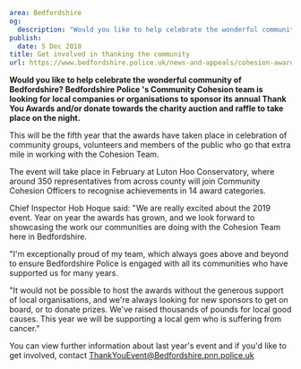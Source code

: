 ```yaml
area: Bedfordshire
og:
  description: "Would you like to help celebrate the wonderful community of Bedfordshire? Bedfordshire Police\u2019s Community Cohesion team is looking for local companies or organisations to sponsor its annual Thank You Awards and/or donate towards the charity auction and raffle to take place on the night."
publish:
  date: 5 Dec 2018
title: Get involved in thanking the community
url: https://www.bedfordshire.police.uk/news-and-appeals/cohesion-awards-sponsors-dec18
```

**Would you like to help celebrate the wonderful community of Bedfordshire? Bedfordshire Police 's Community Cohesion team is looking for local companies or organisations to sponsor its annual Thank You Awards and/or donate towards the charity auction and raffle to take place on the night.**

This will be the fifth year that the awards have taken place in celebration of community groups, volunteers and members of the public who go that extra mile in working with the Cohesion Team.

The event will take place in February at Luton Hoo Conservatory, where around 350 representatives from across county will join Community Cohesion Officers to recognise achievements in 14 award categories.

Chief Inspector Hob Hoque said: "We are really excited about the 2019 event. Year on year the awards has grown, and we look forward to showcasing the work our communities are doing with the Cohesion Team here in Bedfordshire.

"I'm exceptionally proud of my team, which always goes above and beyond to ensure Bedfordshire Police is engaged with all its communities who have supported us for many years.

"It would not be possible to host the awards without the generous support of local organisations, and we're always looking for new sponsors to get on board, or to donate prizes. We've raised thousands of pounds for local good causes. This year we will be supporting a local gem who is suffering from cancer."

You can view further information about last year's event and if you'd like to get involved, contact ThankYouEvent@Bedfordshire.pnn.police.uk
